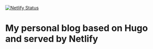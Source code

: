[![Netlify Status](https://api.netlify.com/api/v1/badges/457bf563-01d6-4b30-979c-4a1c5b0c820c/deploy-status)](https://app.netlify.com/sites/dueify/deploys)

# My personal blog based on Hugo and served by Netlify
